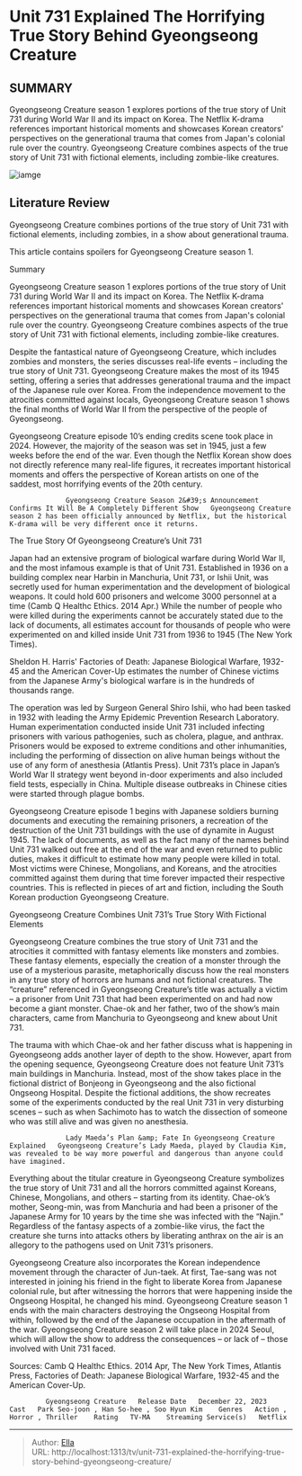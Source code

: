 # Unit 731 Explained The Horrifying True Story Behind Gyeongseong Creature


## SUMMARY 



  Gyeongseong Creature season 1 explores portions of the true story of Unit 731 during World War II and its impact on Korea.   The Netflix K-drama references important historical moments and showcases Korean creators&#39; perspectives on the generational trauma that comes from Japan&#39;s colonial rule over the country.   Gyeongseong Creature combines aspects of the true story of Unit 731 with fictional elements, including zombie-like creatures.  

![iamge](https://static1.srcdn.com/wordpress/wp-content/uploads/2024/01/han-so-hee-as-chae-ok-and-park-seo-joon-as-tae-sang-in-gyeongseong-creature.jpg)

## Literature Review
Gyeongseong Creature combines portions of the true story of Unit 731 with fictional elements, including zombies, in a show about generational trauma.




This article contains spoilers for Gyeongseong Creature season 1.





Summary

  Gyeongseong Creature season 1 explores portions of the true story of Unit 731 during World War II and its impact on Korea.   The Netflix K-drama references important historical moments and showcases Korean creators&#39; perspectives on the generational trauma that comes from Japan&#39;s colonial rule over the country.   Gyeongseong Creature combines aspects of the true story of Unit 731 with fictional elements, including zombie-like creatures.  




Despite the fantastical nature of Gyeongseong Creature, which includes zombies and monsters, the series discusses real-life events – including the true story of Unit 731. Gyeongseong Creature makes the most of its 1945 setting, offering a series that addresses generational trauma and the impact of the Japanese rule over Korea. From the independence movement to the atrocities committed against locals, Gyeongseong Creature season 1 shows the final months of World War II from the perspective of the people of Gyeongseong.

Gyeongseong Creature episode 10’s ending credits scene took place in 2024. However, the majority of the season was set in 1945, just a few weeks before the end of the war. Even though the Netflix Korean show does not directly reference many real-life figures, it recreates important historical moments and offers the perspective of Korean artists on one of the saddest, most horrifying events of the 20th century.




                  Gyeongseong Creature Season 2&#39;s Announcement Confirms It Will Be A Completely Different Show   Gyeongseong Creature season 2 has been officially announced by Netflix, but the historical K-drama will be very different once it returns.    


 The True Story Of Gyeongseong Creature’s Unit 731 
          

Japan had an extensive program of biological warfare during World War II, and the most infamous example is that of Unit 731. Established in 1936 on a building complex near Harbin in Manchuria, Unit 731, or Ishii Unit, was secretly used for human experimentation and the development of biological weapons. It could hold 600 prisoners and welcome 3000 personnel at a time (Camb Q Healthc Ethics. 2014 Apr.) While the number of people who were killed during the experiments cannot be accurately stated due to the lack of documents, all estimates account for thousands of people who were experimented on and killed inside Unit 731 from 1936 to 1945 (The New York Times).






Sheldon H. Harris&#39; Factories of Death: Japanese Biological Warfare, 1932-45 and the American Cover-Up estimates the number of Chinese victims from the Japanese Army&#39;s biological warfare is in the hundreds of thousands range.




The operation was led by Surgeon General Shiro Ishii, who had been tasked in 1932 with leading the Army Epidemic Prevention Research Laboratory. Human experimentation conducted inside Unit 731 included infecting prisoners with various pathogenies, such as cholera, plague, and anthrax. Prisoners would be exposed to extreme conditions and other inhumanities, including the performing of dissection on alive human beings without the use of any form of anesthesia (Atlantis Press). Unit 731’s place in Japan’s World War II strategy went beyond in-door experiments and also included field tests, especially in China. Multiple disease outbreaks in Chinese cities were started through plague bombs.

Gyeongseong Creature episode 1 begins with Japanese soldiers burning documents and executing the remaining prisoners, a recreation of the destruction of the Unit 731 buildings with the use of dynamite in August 1945. The lack of documents, as well as the fact many of the names behind Unit 731 walked out free at the end of the war and even returned to public duties, makes it difficult to estimate how many people were killed in total. Most victims were Chinese, Mongolians, and Koreans, and the atrocities committed against them during that time forever impacted their respective countries. This is reflected in pieces of art and fiction, including the South Korean production Gyeongseong Creature.






 Gyeongseong Creature Combines Unit 731’s True Story With Fictional Elements 
         

Gyeongseong Creature combines the true story of Unit 731 and the atrocities it committed with fantasy elements like monsters and zombies. These fantasy elements, especially the creation of a monster through the use of a mysterious parasite, metaphorically discuss how the real monsters in any true story of horrors are humans and not fictional creatures. The “creature” referenced in Gyeongseong Creature’s title was actually a victim – a prisoner from Unit 731 that had been experimented on and had now become a giant monster. Chae-ok and her father, two of the show’s main characters, came from Manchuria to Gyeongseong and knew about Unit 731.

The trauma with which Chae-ok and her father discuss what is happening in Gyeongseong adds another layer of depth to the show. However, apart from the opening sequence, Gyeongseong Creature does not feature Unit 731’s main buildings in Manchuria. Instead, most of the show takes place in the fictional district of Bonjeong in Gyeongseong and the also fictional Ongseong Hospital. Despite the fictional additions, the show recreates some of the experiments conducted by the real Unit 731 in very disturbing scenes – such as when Sachimoto has to watch the dissection of someone who was still alive and was given no anesthesia.




                  Lady Maeda’s Plan &amp; Fate In Gyeongseong Creature Explained   Gyeongseong Creature’s Lady Maeda, played by Claudia Kim, was revealed to be way more powerful and dangerous than anyone could have imagined.    

Everything about the titular creature in Gyeongseong Creature symbolizes the true story of Unit 731 and all the horrors committed against Koreans, Chinese, Mongolians, and others – starting from its identity. Chae-ok’s mother, Seong-min, was from Manchuria and had been a prisoner of the Japanese Army for 10 years by the time she was infected with the “Najin.” Regardless of the fantasy aspects of a zombie-like virus, the fact the creature she turns into attacks others by liberating anthrax on the air is an allegory to the pathogens used on Unit 731’s prisoners.


 




Gyeongseong Creature also incorporates the Korean independence movement through the character of Jun-taek. At first, Tae-sang was not interested in joining his friend in the fight to liberate Korea from Japanese colonial rule, but after witnessing the horrors that were happening inside the Ongseong Hospital, he changed his mind. Gyeongseong Creature season 1 ends with the main characters destroying the Ongseong Hospital from within, followed by the end of the Japanese occupation in the aftermath of the war. Gyeongseong Creature season 2 will take place in 2024 Seoul, which will allow the show to address the consequences – or lack of – those involved with Unit 731 faced.

Sources: Camb Q Healthc Ethics. 2014 Apr, The New York Times, Atlantis Press, Factories of Death: Japanese Biological Warfare, 1932-45 and the American Cover-Up.

             Gyeongseong Creature   Release Date   December 22, 2023    Cast   Park Seo-joon , Han So-hee , Soo Hyun Kim    Genres   Action , Horror , Thriller    Rating   TV-MA    Streaming Service(s)   Netflix       





---

> Author: [Ella](https://instagram.hk.cn/)  
> URL: http://localhost:1313/tv/unit-731-explained-the-horrifying-true-story-behind-gyeongseong-creature/  

